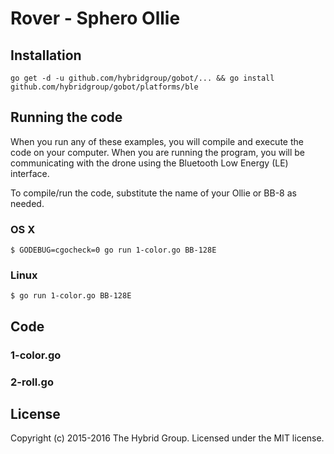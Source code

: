 # Rover - Sphero Ollie

## Installation

```
go get -d -u github.com/hybridgroup/gobot/... && go install github.com/hybridgroup/gobot/platforms/ble
```

## Running the code
When you run any of these examples, you will compile and execute the code on your computer. When you are running the program, you will be communicating with the drone  using the Bluetooth Low Energy (LE) interface.

To compile/run the code, substitute the name of your Ollie or BB-8 as needed.

### OS X

```
$ GODEBUG=cgocheck=0 go run 1-color.go BB-128E
```

### Linux

```
$ go run 1-color.go BB-128E
```

## Code

### 1-color.go

### 2-roll.go

## License

Copyright (c) 2015-2016 The Hybrid Group. Licensed under the MIT license.

